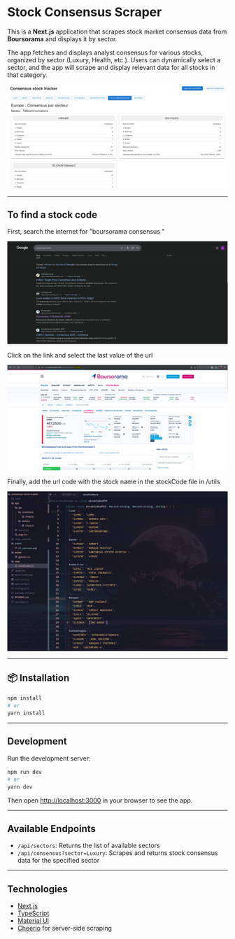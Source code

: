 # Stock Consensus Scraper

This is a **Next.js** application that scrapes stock market consensus data from **Boursorama** and displays it by sector.

The app fetches and displays analyst consensus for various stocks, organized by sector (Luxury, Health, etc.). Users can dynamically select a sector, and the app will scrape and display relevant data for all stocks in that category.

![Overview](public/overview_webapp.png)

---

## To find a stock code

First, search the internet for "boursorama consensus <stock name>"

![Step 1](public/find_code_step1.png)

Click on the link and select the last value of the url

![Step 2](public/find_code_step2.png)

Finally, add the url code with the stock name in the stockCode file in /utils

![Step 3](public/find_code_step3.png)

---

## 📦 Installation

```bash
npm install
# or
yarn install
```

---

## Development

Run the development server:

```bash
npm run dev
# or
yarn dev
```

Then open [http://localhost:3000](http://localhost:3000) in your browser to see the app.

---

## Available Endpoints

* `/api/sectors`: Returns the list of available sectors
* `/api/consensus?sector=Luxury`: Scrapes and returns stock consensus data for the specified sector

---

## Technologies

* [Next.js](https://nextjs.org/)
* [TypeScript](https://www.typescriptlang.org/)
* [Material UI](https://mui.com/)
* [Cheerio](https://cheerio.js.org/) for server-side scraping

